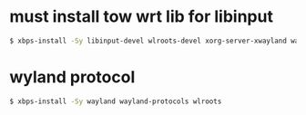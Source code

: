 # must install tow wrt lib for libinput
```bash
$ xbps-install -Sy libinput-devel wlroots-devel xorg-server-xwayland wayland-devel
```

# wyland protocol
```bash
$ xbps-install -Sy wayland wayland-protocols wlroots
```
